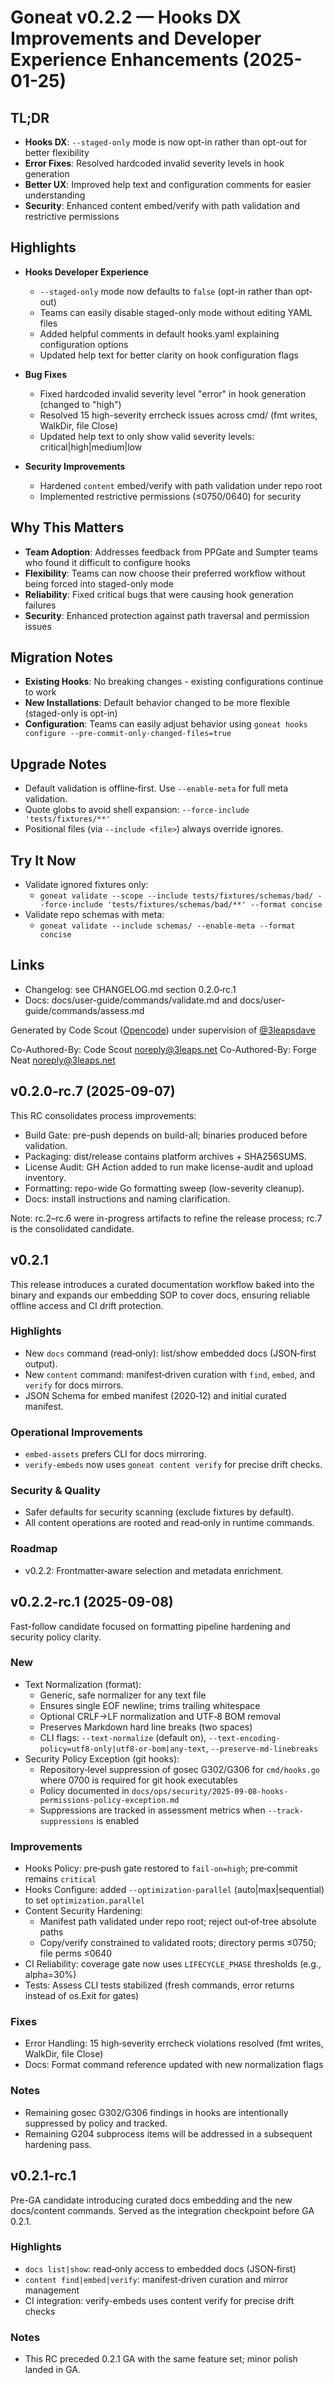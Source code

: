 # Goneat v0.2.2 — Hooks DX Improvements and Developer Experience Enhancements (2025-01-25)

## TL;DR

- **Hooks DX**: `--staged-only` mode is now opt-in rather than opt-out for better flexibility
- **Error Fixes**: Resolved hardcoded invalid severity levels in hook generation
- **Better UX**: Improved help text and configuration comments for easier understanding
- **Security**: Enhanced content embed/verify with path validation and restrictive permissions

## Highlights

- **Hooks Developer Experience**
  - `--staged-only` mode now defaults to `false` (opt-in rather than opt-out)
  - Teams can easily disable staged-only mode without editing YAML files
  - Added helpful comments in default hooks.yaml explaining configuration options
  - Updated help text for better clarity on hook configuration flags

- **Bug Fixes**
  - Fixed hardcoded invalid severity level "error" in hook generation (changed to "high")
  - Resolved 15 high-severity errcheck issues across cmd/ (fmt writes, WalkDir, file Close)
  - Updated help text to only show valid severity levels: critical|high|medium|low

- **Security Improvements**
  - Hardened `content` embed/verify with path validation under repo root
  - Implemented restrictive permissions (≤0750/0640) for security

## Why This Matters

- **Team Adoption**: Addresses feedback from PPGate and Sumpter teams who found it difficult to configure hooks
- **Flexibility**: Teams can now choose their preferred workflow without being forced into staged-only mode
- **Reliability**: Fixed critical bugs that were causing hook generation failures
- **Security**: Enhanced protection against path traversal and permission issues

## Migration Notes

- **Existing Hooks**: No breaking changes - existing configurations continue to work
- **New Installations**: Default behavior changed to be more flexible (staged-only is opt-in)
- **Configuration**: Teams can easily adjust behavior using `goneat hooks configure --pre-commit-only-changed-files=true`

## Upgrade Notes

- Default validation is offline‑first. Use `--enable-meta` for full meta validation.
- Quote globs to avoid shell expansion: `--force-include 'tests/fixtures/**'`
- Positional files (via `--include <file>`) always override ignores.

## Try It Now

- Validate ignored fixtures only:
  - `goneat validate --scope --include tests/fixtures/schemas/bad/ --force-include 'tests/fixtures/schemas/bad/**' --format concise`
- Validate repo schemas with meta:
  - `goneat validate --include schemas/ --enable-meta --format concise`

## Links

- Changelog: see CHANGELOG.md section 0.2.0‑rc.1
- Docs: docs/user-guide/commands/validate.md and docs/user-guide/commands/assess.md

Generated by Code Scout ([Opencode](https://opencode.ai/)) under supervision of [@3leapsdave](https://github.com/3leapsdave)

Co-Authored-By: Code Scout <noreply@3leaps.net>
Co-Authored-By: Forge Neat <noreply@3leaps.net>
## v0.2.0-rc.7 (2025-09-07)

This RC consolidates process improvements:

- Build Gate: pre-push depends on build-all; binaries produced before validation.
- Packaging: dist/release contains platform archives + SHA256SUMS.
- License Audit: GH Action added to run make license-audit and upload inventory.
- Formatting: repo-wide Go formatting sweep (low-severity cleanup).
- Docs: install instructions and naming clarification.

Note: rc.2–rc.6 were in-progress artifacts to refine the release process; rc.7 is the consolidated candidate.
## v0.2.1

This release introduces a curated documentation workflow baked into the binary and expands our embedding SOP to cover docs, ensuring reliable offline access and CI drift protection.

### Highlights
- New `docs` command (read‑only): list/show embedded docs (JSON‑first output).
- New `content` command: manifest‑driven curation with `find`, `embed`, and `verify` for docs mirrors.
- JSON Schema for embed manifest (2020‑12) and initial curated manifest.

### Operational Improvements
- `embed-assets` prefers CLI for docs mirroring.
- `verify-embeds` now uses `goneat content verify` for precise drift checks.

### Security & Quality
- Safer defaults for security scanning (exclude fixtures by default).
- All content operations are rooted and read‑only in runtime commands.

### Roadmap
- v0.2.2: Frontmatter‑aware selection and metadata enrichment.

## v0.2.2-rc.1 (2025-09-08)

Fast-follow candidate focused on formatting pipeline hardening and security policy clarity.

### New
- Text Normalization (format):
  - Generic, safe normalizer for any text file
  - Ensures single EOF newline; trims trailing whitespace
  - Optional CRLF→LF normalization and UTF‑8 BOM removal
  - Preserves Markdown hard line breaks (two spaces)
  - CLI flags: `--text-normalize` (default on), `--text-encoding-policy=utf8-only|utf8-or-bom|any-text`, `--preserve-md-linebreaks`
- Security Policy Exception (git hooks):
  - Repository‑level suppression of gosec G302/G306 for `cmd/hooks.go` where 0700 is required for git hook executables
  - Policy documented in `docs/ops/security/2025-09-08-hooks-permissions-policy-exception.md`
  - Suppressions are tracked in assessment metrics when `--track-suppressions` is enabled

### Improvements
- Hooks Policy: pre‑push gate restored to `fail-on=high`; pre‑commit remains `critical`
- Hooks Configure: added `--optimization-parallel` (auto|max|sequential) to set `optimization.parallel`
- Content Security Hardening:
  - Manifest path validated under repo root; reject out‑of‑tree absolute paths
  - Copy/verify constrained to validated roots; directory perms ≤0750; file perms ≤0640
- CI Reliability: coverage gate now uses `LIFECYCLE_PHASE` thresholds (e.g., alpha=30%)
- Tests: Assess CLI tests stabilized (fresh commands, error returns instead of os.Exit for gates)

### Fixes
- Error Handling: 15 high‑severity errcheck violations resolved (fmt writes, WalkDir, file Close)
- Docs: Format command reference updated with new normalization flags

### Notes
- Remaining gosec G302/G306 findings in hooks are intentionally suppressed by policy and tracked.
- Remaining G204 subprocess items will be addressed in a subsequent hardening pass.

## v0.2.1-rc.1

Pre-GA candidate introducing curated docs embedding and the new docs/content commands. Served as the integration checkpoint before GA 0.2.1.

### Highlights
- `docs list|show`: read‑only access to embedded docs (JSON‑first)
- `content find|embed|verify`: manifest‑driven curation and mirror management
- CI integration: verify-embeds uses content verify for precise drift checks

### Notes
- This RC preceded 0.2.1 GA with the same feature set; minor polish landed in GA.
